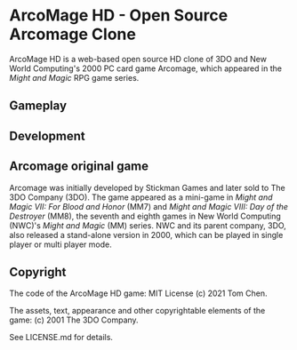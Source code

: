 # ArcoMage HD - Open Source Arcomage Clone

ArcoMage HD is a web-based open source HD clone of 3DO and New World Computing's 2000 PC card game Arcomage, which appeared in the *Might and Magic* RPG game series.

## Gameplay

## Development

## Arcomage original game

Arcomage was initially developed by Stickman Games and later sold to The 3DO Company (3DO). The game appeared as a mini-game in *Might and Magic VII: For Blood and Honor* (MM7) and *Might and Magic VIII: Day of the Destroyer* (MM8), the seventh and eighth games in New World Computing (NWC)'s *Might and Magic* (MM) series. NWC and its parent company, 3DO, also released a stand-alone version in 2000, which can be played in single player or multi player mode.

## Copyright

The code of the ArcoMage HD game: MIT License (c) 2021 Tom Chen.

The assets, text, appearance and other copyrightable elements of the game: (c) 2001 The 3DO Company.

See LICENSE.md for details.
